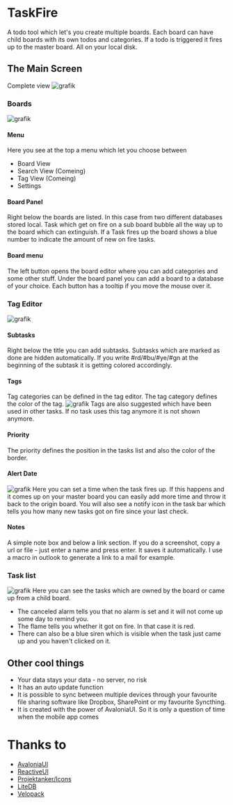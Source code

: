 # TaskFire
A todo tool which let's you create multiple boards. Each board can have child boards with its own todos and categories. If a todo is triggered it fires up to the master board. All on your local disk.

## The Main Screen
Complete view
![grafik](https://github.com/user-attachments/assets/499ae332-4547-44e6-af34-65b1a16c9b42)


### Boards
![grafik](https://github.com/user-attachments/assets/01d2432c-43ce-4522-a0f6-20f9335ee7f9)

#### Menu
Here you see at the top a menu which let you choose between
- Board View
- Search View (Comeing)
- Tag View (Comeing)
- Settings

#### Board Panel
Right below the boards are listed. In this case from two different databases stored local.
Task which get on fire on a sub board bubble all the way up to the board which can extinguish.
If a Task fires up the board shows a blue number to indicate the amount of new on fire tasks.

#### Board menu
The left button opens the board editor where you can add categories and some other stuff.
Under the board panel you can add a board to a database of your choice.
Each button has a tooltip if you move the mouse over it.

### Tag Editor
![grafik](https://github.com/user-attachments/assets/f3ce61a9-bd75-4a86-9d64-107d27bb0545)

#### Subtasks
Right below the title you can add subtasks. Subtasks which are marked as done are hidden automatically.
If you write #rd/#bu/#ye/#gn at the beginning of the subtask it is getting colored accordingly.

#### Tags
Tag categories can be defined in the tag editor. The tag category defines the color of the tag.
![grafik](https://github.com/user-attachments/assets/01bd8b69-7aa2-46ca-873f-5b09c1d8e90c)
Tags are also suggested which have been used in other tasks.
If no task uses this tag anymore it is not shown anymore.

#### Priority
The priority defines the position in the tasks list and also the color of the border.

#### Alert Date
![grafik](https://github.com/user-attachments/assets/983560c0-832b-4520-9f38-8ff7091ab022)
Here you can set a time when the task fires up.
If this happens and it comes up on your master board you can easily add more time and throw it back to the origin board.
You will also see a notify icon in the task bar which tells you how many new tasks got on fire since your last check.

#### Notes
A simple note box and below a link section.
If you do a screenshot, copy a url or file - just enter a name and press enter. It saves it automatically.
I use a macro in outlook to generate a link to a mail for example.

### Task list
![grafik](https://github.com/user-attachments/assets/9a7a189c-f7a0-40d7-a343-296147a35909)
Here you can see the tasks which are owned by the board or came up from a child board.
- The canceled alarm tells you that no alarm is set and it will not come up some day to remind you.
- The flame tells you whether it got on fire. In that case it is red.
- There can also be a blue siren which is visible when the task just came up and you haven't clicked on it.

## Other cool things
- Your data stays your data - no server, no risk
- It has an auto update function
- It is possible to sync between multiple devices through your favourite file sharing software like Dropbox, SharePoint or my favourite Syncthing.
- It is created with the power of AvaloniaUI. So it is only a question of time when the mobile app comes

# Thanks to
- [AvaloniaUI](https://avaloniaui.net/)
- [ReactiveUI](https://www.reactiveui.net/)
- [Projektanker/Icons](https://github.com/Projektanker/Icons.Avalonia)
- [LiteDB](https://www.litedb.org/)
- [Velopack](https://velopack.io/)
